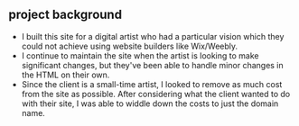 ## project background
- I built this site for a digital artist who had a particular vision which they could not achieve using website builders like Wix/Weebly.
- I continue to maintain the site when the artist is looking to make significant changes, but they've been able to handle minor changes in the HTML on their own.
- Since the client is a small-time artist, I looked to remove as much cost from the site as possible. After considering what the client wanted to do with their site, I was able to widdle down the costs to just the domain name.
